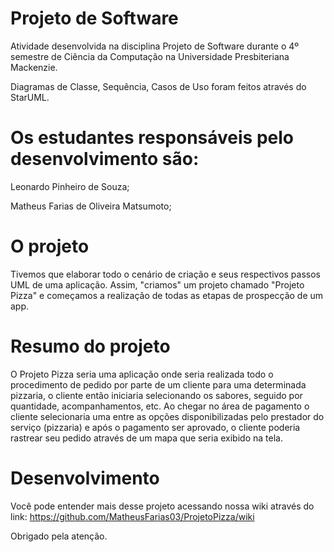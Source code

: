 # Projeto de Software
Atividade desenvolvida na disciplina Projeto de Software durante o 4º semestre de Ciência da Computação na Universidade Presbiteriana Mackenzie.

Diagramas de Classe, Sequência, Casos de Uso foram feitos através do StarUML.

# Os estudantes responsáveis pelo desenvolvimento são:
Leonardo Pinheiro de Souza;

Matheus Farias de Oliveira Matsumoto;

# O projeto
Tivemos que elaborar todo o cenário de criação e seus respectivos passos UML de uma aplicação. Assim, "criamos" um projeto chamado "Projeto Pizza" e começamos a realização de todas as etapas de prospecção de um app.

# Resumo do projeto
O Projeto Pizza seria uma aplicação onde seria realizada todo o procedimento de pedido por parte de um cliente para uma determinada pizzaria, o cliente então iniciaria selecionando os sabores, seguido por quantidade, acompanhamentos, etc. Ao chegar no área de pagamento o cliente selecionaria uma entre as opções disponibilizadas pelo prestador do serviço (pizzaria) e após o pagamento ser aprovado, o cliente poderia rastrear seu pedido através de um mapa que seria exibido na tela.

# Desenvolvimento
Você pode entender mais desse projeto acessando nossa wiki através do link: https://github.com/MatheusFarias03/ProjetoPizza/wiki

Obrigado pela atenção.
